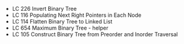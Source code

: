 - LC 226 Invert Binary Tree
- LC 116 Populating Next Right Pointers in Each Node
- LC 114 Flatten Binary Tree to Linked List
- LC 654 Maximum Binary Tree - helper
- LC 105 Construct Binary Tree from Preorder and Inorder Traversal

